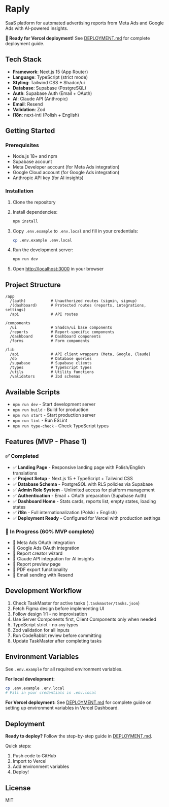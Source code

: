 # Raply

SaaS platform for automated advertising reports from Meta Ads and Google Ads with AI-powered insights.

**🚀 Ready for Vercel deployment!** See [DEPLOYMENT.md](./DEPLOYMENT.md) for complete deployment guide.

## Tech Stack

- **Framework**: Next.js 15 (App Router)
- **Language**: TypeScript (strict mode)
- **Styling**: Tailwind CSS + Shadcn/ui
- **Database**: Supabase (PostgreSQL)
- **Auth**: Supabase Auth (Email + OAuth)
- **AI**: Claude API (Anthropic)
- **Email**: Resend
- **Validation**: Zod
- **i18n**: next-intl (Polish + English)

## Getting Started

### Prerequisites

- Node.js 18+ and npm
- Supabase account
- Meta Developer account (for Meta Ads integration)
- Google Cloud account (for Google Ads integration)
- Anthropic API key (for AI insights)

### Installation

1. Clone the repository
2. Install dependencies:
   ```bash
   npm install
   ```

3. Copy `.env.example` to `.env.local` and fill in your credentials:
   ```bash
   cp .env.example .env.local
   ```

4. Run the development server:
   ```bash
   npm run dev
   ```

5. Open [http://localhost:3000](http://localhost:3000) in your browser

## Project Structure

```
/app
  /(auth)           # Unauthorized routes (signin, signup)
  /(dashboard)      # Protected routes (reports, integrations, settings)
  /api              # API routes

/components
  /ui               # Shadcn/ui base components
  /reports          # Report-specific components
  /dashboard        # Dashboard components
  /forms            # Form components

/lib
  /api              # API client wrappers (Meta, Google, Claude)
  /db               # Database queries
  /supabase         # Supabase clients
  /types            # TypeScript types
  /utils            # Utility functions
  /validators       # Zod schemas
```

## Available Scripts

- `npm run dev` - Start development server
- `npm run build` - Build for production
- `npm run start` - Start production server
- `npm run lint` - Run ESLint
- `npm run type-check` - Check TypeScript types

## Features (MVP - Phase 1)

### ✅ Completed
- ✅ **Landing Page** - Responsive landing page with Polish/English translations
- ✅ **Project Setup** - Next.js 15 + TypeScript + Tailwind CSS
- ✅ **Database Schema** - PostgreSQL with RLS policies via Supabase
- ✅ **Admin Role System** - Unlimited access for platform management
- ✅ **Authentication** - Email + OAuth preparation (Supabase Auth)
- ✅ **Dashboard Home** - Stats cards, reports list, empty states, loading states
- ✅ **i18n** - Full internationalization (Polski + English)
- ✅ **Deployment Ready** - Configured for Vercel with production settings

### 🚧 In Progress (60% MVP complete)
- 🚧 Meta Ads OAuth integration
- 🚧 Google Ads OAuth integration
- 🚧 Report creator wizard
- 🚧 Claude API integration for AI insights
- 🚧 Report preview page
- 🚧 PDF export functionality
- 🚧 Email sending with Resend

## Development Workflow

1. Check TaskMaster for active tasks (`.taskmaster/tasks.json`)
2. Fetch Figma design before implementing UI
3. Follow design 1:1 - no improvisation
4. Use Server Components first, Client Components only when needed
5. TypeScript strict - no `any` types
6. Zod validation for all inputs
7. Run CodeRabbit review before committing
8. Update TaskMaster after completing tasks

## Environment Variables

See `.env.example` for all required environment variables.

**For local development:**
```bash
cp .env.example .env.local
# Fill in your credentials in .env.local
```

**For Vercel deployment:**
See [DEPLOYMENT.md](./DEPLOYMENT.md) for complete guide on setting up environment variables in Vercel Dashboard.

## Deployment

**Ready to deploy?** Follow the step-by-step guide in [DEPLOYMENT.md](./DEPLOYMENT.md).

Quick steps:
1. Push code to GitHub
2. Import to Vercel
3. Add environment variables
4. Deploy!

## License

MIT
